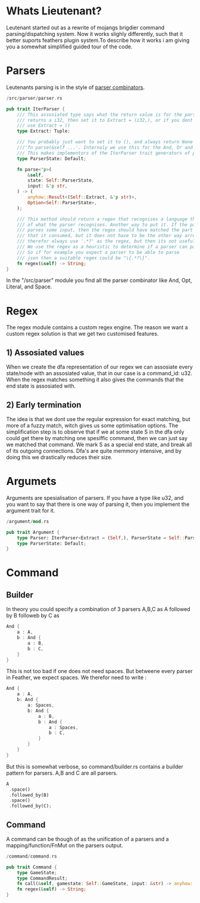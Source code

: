 # Whats Lieutenant?
Leutenant started out as a rewrite of mojangs brigdier command parsing/dispatching system. Now it works slighly differently, such that it better suports feathers plugin system.To describe how it works i am giving you a somewhat simplified guided tour of the code. 


# Parsers
Leutenants parsing is in the style of [parser combinators](https://en.wikipedia.org/wiki/Parser_combinator). 
```rust
/src/parser/parser.rs

pub trait IterParser {
    /// This assosiated type says what the return value is for the parser. If you have a parser that 
    /// returns a i32, then set it to Extract = (i32,), or if you dont want it returning anythin 
    /// use Extract = ()
    type Extract: Tuple;

    /// You probably just want to set it to (), and always return None in its place for 
    ///'fn parse(&self ...'. Internaly we use this for the And, Or and the Optional parsers.
    /// This makes implementors of the IterParser trait generators of potential parsing results. 
    type ParserState: Default;

    fn parse<'p>(
        &self,
        state: Self::ParserState,
        input: &'p str,
    ) -> (
        anyhow::Result<(Self::Extract, &'p str)>,
        Option<Self::ParserState>,
    );

    /// This method should return a regex that recognises a language that is a superset
    /// of what the parser recognises. Another way to put it. If the parser sucsessfully 
    /// parses some input, then the regex should have matched the part
    /// that it consumed, but it does not have to be the other way arround. Theoretically we could 
    /// therefor always use '.*?' as the regex, but then its not usefull.
    /// We use the regex as a heuristic to determine if a parser can parse some input.
    /// So if for example you expect a parser to be able to parse 
    /// json then a suitable regex could be "\{.*?\}". 
    fn regex(&self) -> String;
}
```

In the "/src/parser" module you find all the parser combinator like And, Opt, Literal, and Space. 

# Regex
The regex module contains a custom regex engine. The reason we want a custom regex solution is that we get two customised features.

## 1) Assosiated values
When we create the dfa representation of our regex we can assosiate every state/node with an assosiated value, that in our case is a command_id: u32. When the regex matches something it also gives the commands that the end state is assosiated with. 

## 2) Early termination
The idea is that we dont use the regular expression for exact matching, but more of a fuzzy match, witch gives us some optimisation options. The simplification step is to observe that if we at some state S in the dfa only could get there by matching one spesiffic command, then we can just say we matched that command. We mark S as a special end state, and break all of its outgoing connections. 
Dfa's are quite memmory intensive, and by doing this we drastically reduces their size.


# Argumets
Arguments are spesialisation of parsers. If you have a type like u32, and you want to say that there is one way of parsing it, then you implement the argument trait for it.

```rust
/argument/mod.rs

pub trait Argument {
    type Parser: IterParser<Extract = (Self,), ParserState = Self::ParserState> + Sized + Default;
    type ParserState: Default;
}
```

# Command

## Builder
In theory you could specify a combination of 3 parsers A,B,C as A followed by B followeb by C as
```rust
And {
    a : A,
    b : And {
        a : B,
        b : C,
    }
}
```
This is not too bad if one does not need spaces. But betweene every parser in Feather, we expect spaces. We therefor need to write :
```rust
And {
    a : A,
    b: And {
        a: Spaces,
        b: And {
            a : B,
            b : And {
                a : Spaces,
                b : C,
            }
        }
    }
}
```
But this is somewhat verbose, so command/builder.rs contains a builder pattern for parsers. 
A,B and C are all parsers. 
```rust
A
 .space()
 .followed_by(B)
 .space()
 .followed_by(C);
```


## Command
A command can be though of as the unification of a parsers and a mapping/function/FnMut on the parsers output.  
```rust
/command/command.rs

pub trait Command {
    type GameState;
    type CommandResult;
    fn call(&self, gamestate: Self::GameState, input: &str) -> anyhow::Result<Self::CommandResult>;
    fn regex(&self) -> String;
}
```

